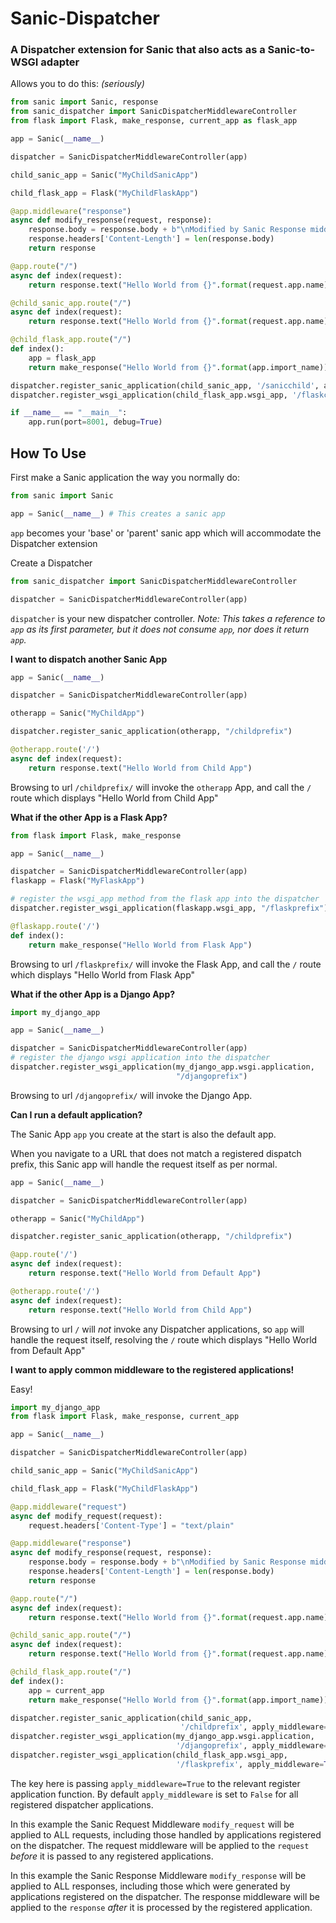 # Sanic-Dispatcher
### A Dispatcher extension for Sanic that also acts as a Sanic-to-WSGI adapter 

Allows you to do this: *(seriously)*
```python
from sanic import Sanic, response
from sanic_dispatcher import SanicDispatcherMiddlewareController
from flask import Flask, make_response, current_app as flask_app

app = Sanic(__name__)

dispatcher = SanicDispatcherMiddlewareController(app)

child_sanic_app = Sanic("MyChildSanicApp")

child_flask_app = Flask("MyChildFlaskApp")

@app.middleware("response")
async def modify_response(request, response):
    response.body = response.body + b"\nModified by Sanic Response middleware!"
    response.headers['Content-Length'] = len(response.body)
    return response

@app.route("/")
async def index(request):
    return response.text("Hello World from {}".format(request.app.name))

@child_sanic_app.route("/")
async def index(request):
    return response.text("Hello World from {}".format(request.app.name))

@child_flask_app.route("/")
def index():
    app = flask_app
    return make_response("Hello World from {}".format(app.import_name))

dispatcher.register_sanic_application(child_sanic_app, '/sanicchild', apply_middleware=True)
dispatcher.register_wsgi_application(child_flask_app.wsgi_app, '/flaskchild', apply_middleware=True)

if __name__ == "__main__":
    app.run(port=8001, debug=True)
```

## How To Use
First make a Sanic application the way you normally do:
```python
from sanic import Sanic

app = Sanic(__name__) # This creates a sanic app
```
`app` becomes your 'base' or 'parent' sanic app which will accommodate the Dispatcher extension

Create a Dispatcher
```python
from sanic_dispatcher import SanicDispatcherMiddlewareController

dispatcher = SanicDispatcherMiddlewareController(app)
```
`dispatcher` is your new dispatcher controller.
*Note: This takes a reference to `app` as its first parameter, but it does not consume `app`, nor does it return `app`.*

**I want to dispatch another Sanic App**
```python
app = Sanic(__name__)

dispatcher = SanicDispatcherMiddlewareController(app)

otherapp = Sanic("MyChildApp")

dispatcher.register_sanic_application(otherapp, "/childprefix")

@otherapp.route('/')
async def index(request):
    return response.text("Hello World from Child App")
```
Browsing to url `/childprefix/` will invoke the `otherapp` App, and call the `/` route which displays "Hello World from Child App"

**What if the other App is a Flask App?**
```python
from flask import Flask, make_response

app = Sanic(__name__)

dispatcher = SanicDispatcherMiddlewareController(app)
flaskapp = Flask("MyFlaskApp")

# register the wsgi_app method from the flask app into the dispatcher
dispatcher.register_wsgi_application(flaskapp.wsgi_app, "/flaskprefix")

@flaskapp.route('/')
def index():
    return make_response("Hello World from Flask App")
```
Browsing to url `/flaskprefix/` will invoke the Flask App, and call the `/` route which displays "Hello World from Flask App"

**What if the other App is a Django App?**
```python
import my_django_app

app = Sanic(__name__)

dispatcher = SanicDispatcherMiddlewareController(app)
# register the django wsgi application into the dispatcher
dispatcher.register_wsgi_application(my_django_app.wsgi.application,
                                     "/djangoprefix")
```
Browsing to url `/djangoprefix/` will invoke the Django App.

**Can I run a default application?**

The Sanic App `app` you create at the start is also the default app.

When you navigate to a URL that does not match a registered dispatch prefix, this Sanic app will handle the request itself as per normal.
```python
app = Sanic(__name__)

dispatcher = SanicDispatcherMiddlewareController(app)

otherapp = Sanic("MyChildApp")

dispatcher.register_sanic_application(otherapp, "/childprefix")

@app.route('/')
async def index(request):
    return response.text("Hello World from Default App")

@otherapp.route('/')
async def index(request):
    return response.text("Hello World from Child App")
```
Browsing to url `/` will *not* invoke any Dispatcher applications, so `app` will handle the request itself, resolving the `/` route which displays "Hello World from Default App"

**I want to apply common middleware to the registered applications!**

Easy!
```python
import my_django_app
from flask import Flask, make_response, current_app

app = Sanic(__name__)

dispatcher = SanicDispatcherMiddlewareController(app)

child_sanic_app = Sanic("MyChildSanicApp")

child_flask_app = Flask("MyChildFlaskApp")

@app.middleware("request")
async def modify_request(request):
    request.headers['Content-Type'] = "text/plain"

@app.middleware("response")
async def modify_response(request, response):
    response.body = response.body + b"\nModified by Sanic Response middleware!"
    response.headers['Content-Length'] = len(response.body)
    return response

@app.route("/")
async def index(request):
    return response.text("Hello World from {}".format(request.app.name))

@child_sanic_app.route("/")
async def index(request):
    return response.text("Hello World from {}".format(request.app.name))

@child_flask_app.route("/")
def index():
    app = current_app
    return make_response("Hello World from {}".format(app.import_name))

dispatcher.register_sanic_application(child_sanic_app,
                                      '/childprefix', apply_middleware=True)
dispatcher.register_wsgi_application(my_django_app.wsgi.application,
                                     '/djangoprefix', apply_middleware=True)
dispatcher.register_wsgi_application(child_flask_app.wsgi_app,
                                     '/flaskprefix', apply_middleware=True)
```
The key here is passing `apply_middleware=True` to the relevant register application function. By default `apply_middleware` is set to `False` for all registered dispatcher applications.

In this example the Sanic Request Middleware `modify_request` will be applied to ALL requests, including those handled by applications registered on the dispatcher. The request middleware will be applied to the `request` *before* it is passed to any registered applications.

In this example the Sanic Response Middleware `modify_response` will be applied to ALL responses, including those which were generated by applications registered on the dispatcher. The response middleware will be applied to the `response` *after* it is processed by the registered application.
